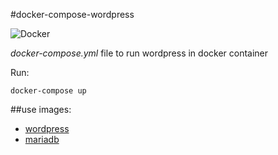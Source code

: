 #docker-compose-wordpress

![Docker](https://www.docker.com/sites/all/themes/docker/assets/images/logo.png "Docker")

*docker-compose.yml* file to run wordpress in docker container

Run:	
	
	docker-compose up

##use images:

* [wordpress](https://hub.docker.com/r/library/wordpress/)
* [mariadb](https://hub.docker.com/r/library/mariadb/)
